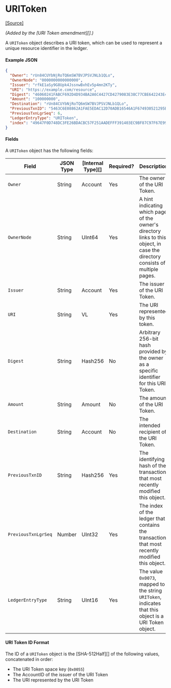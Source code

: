 # URIToken

[\[Source\]](https://github.com/ripple/rippled/blob/master/src/ripple/protocol/impl/LedgerFormats.cpp#L157-L170)

_(Added by the \[URI Token amendment]\[].)_

A `URIToken` object describes a URI token, which can be used to represent a unique resource identifier in the ledger.

#### Example JSON

```json
{
  "Owner": "rUn84CUYbNjRoTQ6mSW7BVJPSVJNLb1QLo",
  "OwnerNode": "0000000000000000",
  "Issuer": "rfkE1aSy9G8Upk4JssnwBxhEv5p4mn2KTy",
  "URI": "https://example.com/resource",
  "Digest": "46060241FABCF692D4D934BA2A6C4427CD4279083E38C77CBE642243E43BE291",
  "Amount": "100000000",
  "Destination": "rUn84CUYbNjRoTQ6mSW7BVJPSVJNLb1QLo",
  "PreviousTxnID": "5463C6E08862A1FAE5EDAC12D70ADB16546A1F674930521295BC082494B62924",
  "PreviousTxnLgrSeq": 6,
  "LedgerEntryType": "URIToken",
  "index": "49647F0D748DC3FE26BDACBC57F251AADEFFF391403EC9BF87C97F67E9977FB0"
}
```

#### Fields

A `URIToken` object has the following fields:

| Field               | JSON Type | \[Internal Type]\[] | Required? | Description                                                                                                                   |
| ------------------- | --------- | ------------------- | --------- | ----------------------------------------------------------------------------------------------------------------------------- |
| `Owner`             | String    | Account             | Yes       | The owner of the URI Token.                                                                                                   |
| `OwnerNode`         | String    | UInt64              | Yes       | A hint indicating which page of the owner's directory links to this object, in case the directory consists of multiple pages. |
| `Issuer`            | String    | Account             | Yes       | The issuer of the URI Token.                                                                                                  |
| `URI`               | String    | VL                  | Yes       | The URI represented by this token.                                                                                            |
| `Digest`            | String    | Hash256             | No        | Arbitrary 256-bit hash provided by the owner as a specific identifier for this URI Token.                                     |
| `Amount`            | String    | Amount              | No        | The amount of the URI Token.                                                                                                  |
| `Destination`       | String    | Account             | No        | The intended recipient of the URI Token.                                                                                      |
| `PreviousTxnID`     | String    | Hash256             | Yes       | The identifying hash of the transaction that most recently modified this object.                                              |
| `PreviousTxnLgrSeq` | Number    | UInt32              | Yes       | The index of the ledger that contains the transaction that most recently modified this object.                                |
| `LedgerEntryType`   | String    | UInt16              | Yes       | The value `0x0073`, mapped to the string `URIToken`, indicates that this object is a URI Token object.                        |

#### URI Token ID Format

The ID of a `URIToken` object is the \[SHA-512Half]\[] of the following values, concatenated in order:

* The URI Token space key (`0x0055`)
* The AccountID of the issuer of the URI Token
* The URI represented by the URI Token

